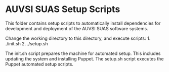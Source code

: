 AUVSI SUAS Setup Scripts
================================================================================

This folder contains setup scripts to automatically install dependencies for
development and deployment of the AUVSI SUAS software systems.

Change the working directory to this directory, and execute scripts:
    1. ./init.sh
    2. ./setup.sh

The init.sh script prepares the machine for automated setup. This includes
updating the system and installing Puppet. The setup.sh script executes the
Puppet automated setup scripts.
